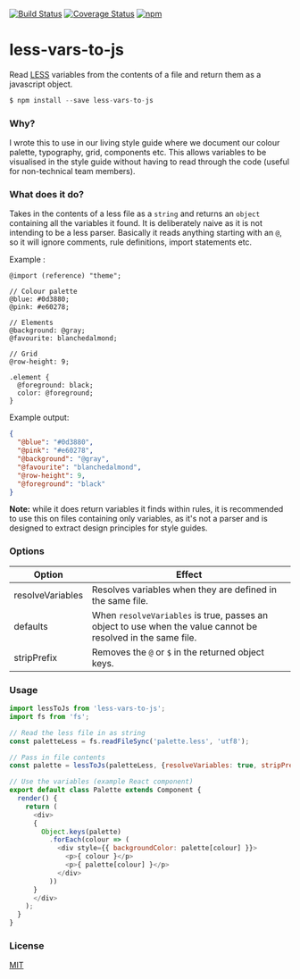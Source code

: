 [![Build Status](https://img.shields.io/travis/michaeltaranto/less-vars-to-js/master.svg?style=flat-square)](https://travis-ci.org/michaeltaranto/less-vars-to-js)
[![Coverage Status](https://img.shields.io/coveralls/michaeltaranto/less-vars-to-js.svg?style=flat-square)](https://coveralls.io/github/michaeltaranto/less-vars-to-js?branch=master)
[![npm](https://img.shields.io/npm/v/less-vars-to-js.svg?style=flat-square)](https://www.npmjs.com/package/less-vars-to-js)
# less-vars-to-js
Read [LESS](http://lesscss.org/) variables from the contents of a file and return them as a javascript object.
```js
$ npm install --save less-vars-to-js
```

### Why?
I wrote this to use in our living style guide where we document our colour palette, typography, grid, components etc. This allows variables to be visualised in the style guide without having to read through the code (useful for non-technical team members).

### What does it do?
Takes in the contents of a less file as a `string` and returns an `object` containing all the variables it found. It is deliberately naive as it is not intending to be a less parser. Basically it reads anything starting with an `@`, so it will ignore comments, rule definitions, import statements etc.

Example :
```less
@import (reference) "theme";

// Colour palette
@blue: #0d3880;
@pink: #e60278;

// Elements
@background: @gray;
@favourite: blanchedalmond;

// Grid
@row-height: 9;

.element {
  @foreground: black;
  color: @foreground;
}
```
Example output:
```json
{
  "@blue": "#0d3880",
  "@pink": "#e60278",
  "@background": "@gray",
  "@favourite": "blanchedalmond",
  "@row-height": 9,
  "@foreground": "black"
}
```
**Note:** while it does return variables it finds within rules, it is recommended to use this on files containing only variables, as it's not a parser and is designed to extract design principles for style guides.

### Options
| Option            | Effect                                                                                                       |
| ----------------- | ------------------------------------------------------------------------------------------------------------ |
| resolveVariables  | Resolves variables when they are defined in the same file.                                                   |
| defaults          | When `resolveVariables` is true, passes an object to use when the value cannot be resolved in the same file. |
| stripPrefix       | Removes the `@` or `$` in the returned object keys.                                                          |

### Usage
```js
import lessToJs from 'less-vars-to-js';
import fs from 'fs';

// Read the less file in as string
const paletteLess = fs.readFileSync('palette.less', 'utf8');

// Pass in file contents
const palette = lessToJs(paletteLess, {resolveVariables: true, stripPrefix: true});

// Use the variables (example React component)
export default class Palette extends Component {
  render() {
    return (
      <div>
      {
        Object.keys(palette)
          .forEach(colour => (
            <div style={{ backgroundColor: palette[colour] }}>
              <p>{ colour }</p>
              <p>{ palette[colour] }</p>
            </div>
          ))
      }
      </div>
    );
  }
}
```

### License

[MIT](http://michaeltaranto.mit-license.org)
